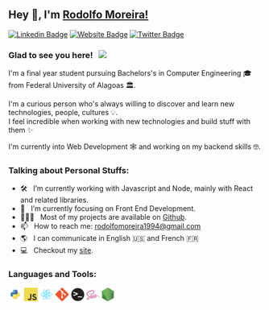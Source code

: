 
## Hey 👋, I'm [Rodolfo Moreira!](https://www.linkedin.com/in/travailavecrodolfo/)

[![Linkedin Badge](https://img.shields.io/badge/-LinkedIn-0e76a8?style=flat-square&logo=Linkedin&logoColor=white)](https://www.linkedin.com/in/travailavecrodolfo/)
[![Website Badge](https://img.shields.io/badge/Website-3b5998?style=flat-square&logo=google-chrome&logoColor=white)](https://rodolfomoreira.dev)
[![Twitter Badge](https://img.shields.io/badge/-Twitter-00acee?style=flat-square&logo=Twitter&logoColor=white)](https://twitter.com/avecRodolfo)


### Glad to see you here! &nbsp; ![](https://visitor-badge.glitch.me/badge?page_id=rodolfovMoreira/.rodolfovMoreira&style=flat-square&color=0088cc)

I'm a final year student pursuing Bachelors's in Computer Engineering 🎓 from Federal University of Alagoas 🏛. 

I'm a curious person who's always willing to discover and learn new technologies, people, cultures 💡. <br />
I feel incredible when working with new technologies and build stuff with them ✨

I'm currently into Web Development 🕸️ and working on my backend skills 🤓.

### Talking about Personal Stuffs:

- 🛠 &nbsp; I’m currently working with Javascript and Node, mainly with React and related libraries.
- 🚀 &nbsp; I’m currently focusing on Front End Development.
- 👨🏻‍💻 &nbsp; Most of my projects are available on [Github](https://github.com/RodolfovMoreira).
- 📫 &nbsp; How to reach me: rodolfomoreira1994@gmail.com
- 🌎️ &nbsp; I can communicate in English 🇺🇸️ and French 🇫🇷️
- 💻️ &nbsp; Checkout my [site](https://rodolfomoreira.dev).

### Languages and Tools:

<code><img height="27" src="https://raw.githubusercontent.com/github/explore/80688e429a7d4ef2fca1e82350fe8e3517d3494d/topics/python/python.png" alt="python"></code>
<code><img height="27" src="https://raw.githubusercontent.com/github/explore/80688e429a7d4ef2fca1e82350fe8e3517d3494d/topics/javascript/javascript.png" alt="javascript"></code>
<code><img height="27" src="https://raw.githubusercontent.com/github/explore/80688e429a7d4ef2fca1e82350fe8e3517d3494d/topics/react/react.png" alt="react"></code>
<code><img height="27" src="https://raw.githubusercontent.com/devicons/devicon/master/icons/git/git-original.svg" alt="git"></code>
<code><img height="27" src="https://raw.githubusercontent.com/github/explore/80688e429a7d4ef2fca1e82350fe8e3517d3494d/topics/terminal/terminal.png" alt="terminal"></code>
<code><img height="25" src="https://raw.githubusercontent.com/github/explore/80688e429a7d4ef2fca1e82350fe8e3517d3494d/topics/sass/sass.png" alt="sass"></code>
<code><img height="27" src="https://raw.githubusercontent.com/github/explore/80688e429a7d4ef2fca1e82350fe8e3517d3494d/topics/nodejs/nodejs.png" alt="nodejs"></code>
<!--<code><img height="27" src="https://raw.githubusercontent.com/devicons/devicon/master/icons/express/express-original.svg" alt="expressjs"></code>-->
<!--<code><img height="27" src="https://encrypted-tbn0.gstatic.com/images?q=tbn%3AANd9GcSTTzPAw-55ssm1Im594xYZ9eRQu2JylrkYLg&usqp=CAU" alt="mongodb"></code>-->
